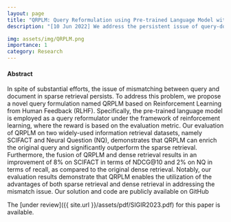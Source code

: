 ```yaml
---
layout: page
title: "QRPLM: Query Reformulation using Pre-trained Language Model with Reinforcement Learning"
description: "[10 Jun 2022] We address the persistent issue of query-document mismatch in sparse retrieval by leveraging reinforcement learning and a pre-trained model"

img: assets/img/QRPLM.png
importance: 1
category: Research
---
```


#### Abstract

In spite of substantial efforts, the issue of mismatching between query and document in sparse retrieval persists. To address this problem, we propose a novel query formulation named QRPLM based on Reinforcement Learning from Human Feedback (RLHF). Specifically, the pre-trained language model is employed as a query reformulator under the framework of reinforcement learning, where the reward is based on the evaluation metric. Our evaluation of QRPLM on two widely-used information retrieval datasets, namely SCIFACT and Neural Question (NQ), demonstrates that QRPLM can enrich the original query and significantly outperform the sparse retrieval. Furthermore, the fusion of QRPLM and dense retrieval results in an improvement of 8% on SCIFACT in terms of NDCG@10 and 2% on NQ in terms of recall, as compared to the original dense retrieval. Notably, our evaluation results demonstrate that QRPLM enables the utilization of the advantages of both sparse retrieval and dense retrieval in addressing the mismatch issue. Our solution and code are publicly available on GitHub


The [under review]({{ site.url }}/assets/pdf/SIGIR2023.pdf) for this paper is available.


<!-- <a href="{{ '/assets/pdf/language_modeling_using_tensor.pdf' | prepend: site.baseurl | prepend: site.url }}">report</a> -->
